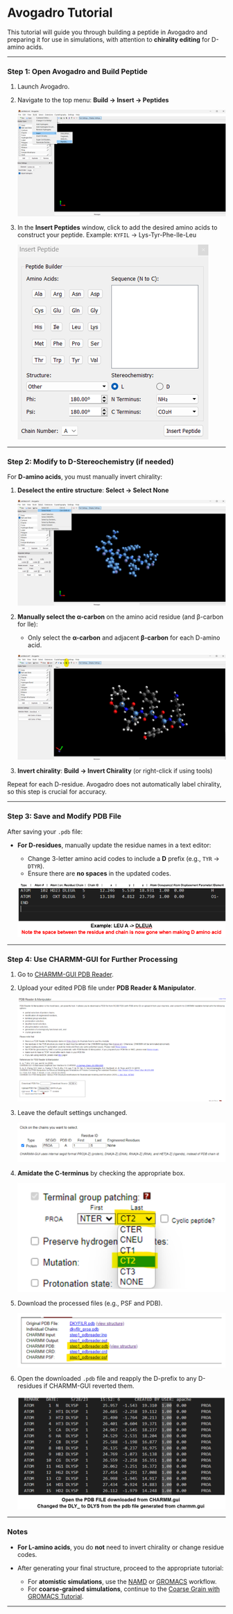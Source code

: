 # Avogadro Tutorial

This tutorial will guide you through building a peptide in Avogadro and preparing it for use in simulations, with attention to **chirality editing** for D-amino acids.

---

### Step 1: Open Avogadro and Build Peptide

1. Launch Avogadro.

2. Navigate to the top menu:
   **Build → Insert → Peptides**

   ![BUILD](images/AVOGADRO_OPEN_BUILD.png)

3. In the **Insert Peptides** window, click to add the desired amino acids to construct your peptide.
   Example: `KYFIL` → Lys-Tyr-Phe-Ile-Leu

   ![INSERT](images/INSERT_PEPTIDE.png)

---

### Step 2: Modify to D-Stereochemistry (if needed)

For **D-amino acids**, you must manually invert chirality:

1. **Deselect the entire structure**:
   **Select → Select None**

   ![SELECTNONE](images/SELECT_NONE.png)

2. **Manually select the α-carbon** on the amino acid residue (and β-carbon for Ile):

   * Only select the **α-carbon** and adjacent **β-carbon** for each D-amino acid.

   ![AC](images/ALPHACARBON.png)

3. **Invert chirality**:
   **Build → Invert Chirality** (or right-click if using tools)

Repeat for each D-residue. Avogadro does not automatically label chirality, so this step is crucial for accuracy.

---

### Step 3: Save and Modify PDB File

After saving your `.pdb` file:

* **For D-residues**, manually update the residue names in a text editor:

  * Change 3-letter amino acid codes to include a **D** prefix (e.g., `TYR` → `DTYR`).
  * Ensure there are **no spaces** in the updated codes.

  ![3to4](images/3_to_4_code.png)

---

### Step 4: Use CHARMM-GUI for Further Processing

1. Go to [CHARMM-GUI PDB Reader](https://charmm-gui.org/?doc=input/pdbreader).

2. Upload your edited PDB file under **PDB Reader & Manipulator**.

   ![PDBMANIP](images/PDB_READER_MANIP.png)

3. Leave the default settings unchanged.

   ![PROA](images/PROA.png)

4. **Amidate the C-terminus** by checking the appropriate box.

   ![Cter](images/AMIDATE.png)

5. Download the processed files (e.g., PSF and PDB).

   ![download](images/DOWNLOAD_PSF.png)

6. Open the downloaded `.pdb` file and reapply the D-prefix to any D-residues if CHARMM-GUI reverted them.

   ![pdbchangeagain](images/CHANGE_PSF.png)

---

### Notes

* **For L-amino acids**, you do **not** need to invert chirality or change residue codes.
* After generating your final structure, proceed to the appropriate tutorial:

  * For **atomistic simulations**, use the [NAMD](https://www.ks.uiuc.edu/Research/namd/) or [GROMACS](http://www.gromacs.org/) workflow.
  * For **coarse-grained simulations**, continue to the [Coarse Grain with GROMACS Tutorial](#).

---
